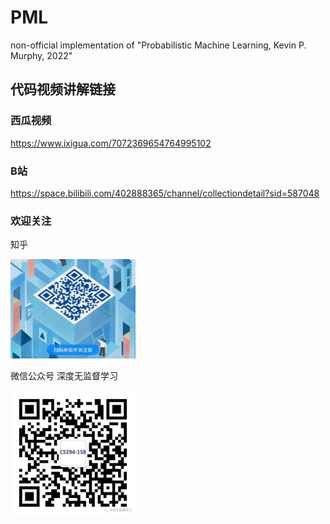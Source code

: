# PML
non-official implementation of "Probabilistic Machine Learning, Kevin P. Murphy, 2022"

## 代码视频讲解链接

### 西瓜视频

https://www.ixigua.com/7072369654764995102

### B站

https://space.bilibili.com/402888365/channel/collectiondetail?sid=587048

### 欢迎关注
知乎

<img src="./fig/zhihu.jpg" width=200/>

微信公众号 深度无监督学习

<img src="./fig/wechat.jpg" width=200/>
